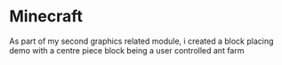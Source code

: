 # Minecraft
As part of my second graphics related module, i created a block placing demo with a centre piece block being a user controlled ant farm
